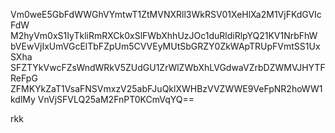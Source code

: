 Vm0weE5GbFdWWGhVYmtwT1ZtMVNXRll3WkRSV01XeHlXa2M1VjFKdGVIcFdW
M2hyVm0xS1IyTkliRmRXCk0xSlFWbXhhUzJOc1duRldiRlpYQ21KV1NrbFhW
bVEwVjIxUmVGcElTbFZpUm5CVVEyMUtSbGRZY0ZkWApTRUpFVmtSS1UxSXha
SFZTYkVwcFZsWndWRkV5ZUdGU1ZrWlZWbXhLVGdwaVZrbDZWMVJHYTFReFpG
ZFMKYkZaT1VsaFNSVmxzV25abFJuQklXWHBzVVZWWE9VeFpNR2hoWW1kdlMy
VnVjSFVLQ25aM2FnPT0KCmVqYQ==

rkk